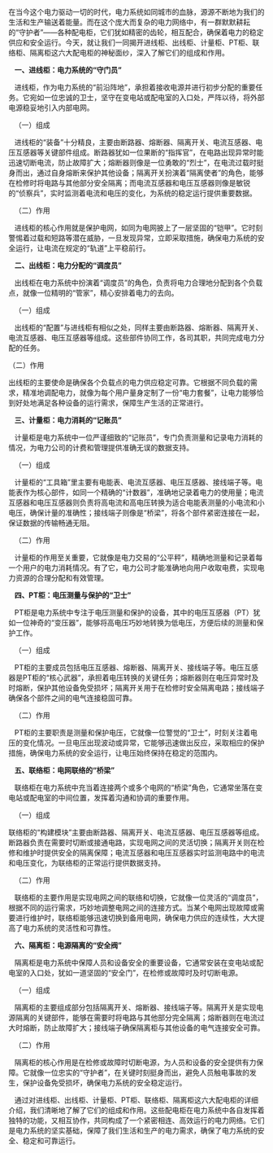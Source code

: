 
在当今这个电力驱动一切的时代，电力系统如同城市的血脉，源源不断地为我们的生活和生产输送着能量。而在这个庞大而复杂的电力网络中，有一群默默耕耘的“守护者”——各种配电柜，它们犹如精密的齿轮，相互配合，确保着电力的稳定供应和安全运行。今天，就让我们一同揭开进线柜、出线柜、计量柜、PT柜、联络柜、隔离柜这六大配电柜的神秘面纱，深入了解它们的组成和作用。

   **一、进线柜：电力系统的“守门员”**

   进线柜，作为电力系统的“前沿阵地”，承担着接收电源并进行初步分配的重要任务。它宛如一位忠诚的卫士，坚守在变电站或配电室的入口处，严阵以待，将外部电源稳妥地引入内部电网。

   （一）组成

   进线柜的“装备”十分精良，主要由断路器、熔断器、隔离开关、电流互感器、电压互感器等关键部件组成。断路器犹如一位果断的“指挥官”，在电路出现异常时能迅速切断电流，防止故障扩大；熔断器则像是一位勇敢的“烈士”，在电流过载时挺身而出，通过自身熔断来保护其他设备；隔离开关扮演着“隔离使者”的角色，能够在检修时将电路与其他部分安全隔离；而电流互感器和电压互感器则像是敏锐的“侦察兵”，实时监测着电流和电压的变化，为系统的稳定运行提供重要数据。

   （二）作用

   进线柜的核心作用就是保护电网，如同为电网披上了一层坚固的“铠甲”。它时刻警惕着过载和短路等潜在威胁，一旦发现异常，立即采取措施，确保电力系统的安全运行，让电流在规定的“轨道”上平稳前行。

   **二、出线柜：电力分配的“调度员”**

   出线柜在电力系统中扮演着“调度员”的角色，负责将电力合理地分配到各个负载点，就像一位精明的“管家”，精心安排着电力的去向。

   （一）组成

   出线柜的“配置”与进线柜有相似之处，同样主要由断路器、熔断器、隔离开关、电流互感器、电压互感器等组成。这些部件协同工作，各司其职，共同完成电力分配的任务。

（二）作用


出线柜的主要使命是确保各个负载点的电力供应稳定可靠。它根据不同负载的需求，精准地调配电力，就像为每个用户量身定制了一份“电力套餐”，让电力能够恰到好处地满足各种设备的运行需求，保障生产生活的正常进行。

  

   **三、计量柜：电力消耗的“记账员”**

   计量柜是电力系统中一位严谨细致的“记账员”，专门负责测量和记录电力消耗的情况，为电力公司的计费和管理提供准确无误的数据支持。

  

   （一）组成

   计量柜的“工具箱”里主要有电能表、电流互感器、电压互感器、接线端子等。电能表作为核心部件，如同一个精确的“计数器”，准确地记录着电力的使用量；电流互感器和电压互感器则负责将高电流和高电压转换为适合电能表测量的小电流和小电压，确保计量的准确性；接线端子则像是“桥梁”，将各个部件紧密连接在一起，保证数据的传输畅通无阻。

  

   （二）作用

   计量柜的作用至关重要，它就像是电力交易的“公平秤”，精确地测量和记录着每一个用户的电力消耗情况。有了它，电力公司才能准确地向用户收取电费，实现电力资源的合理分配和有效管理。

  

   **四、PT柜：电压测量与保护的“卫士”**

   PT柜是电力系统中专注于电压测量和保护的设备，其中的电压互感器（PT）犹如一位神奇的“变压器”，能够将高电压巧妙地转换为低电压，方便后续的测量和保护工作。

  

   （一）组成

   PT柜的主要成员包括电压互感器、熔断器、隔离开关、接线端子等。电压互感器是PT柜的“核心武器”，承担着电压转换的关键任务；熔断器则在电压异常时及时熔断，保护其他设备免受损坏；隔离开关用于在检修时安全隔离电路；接线端子确保各个部件之间的电气连接稳固可靠。

  

   （二）作用

   PT柜的主要职责是测量和保护电压，它就像一位警觉的“卫士”，时刻关注着电压的变化情况。一旦电压出现波动或异常，它能够迅速做出反应，采取相应的保护措施，确保电力系统的安全运行，让电压始终保持在稳定的范围内。

  

   **五、联络柜：电网联络的“桥梁”**

   联络柜在电力系统中充当着连接两个或多个电网的“桥梁”角色，它通常坐落在变电站或配电室的中间位置，发挥着沟通和协调的重要作用。

  

   （一）组成

联络柜的“构建模块”主要由断路器、隔离开关、电流互感器、电压互感器等组成。断路器负责在需要时切断或接通电路，实现电网之间的灵活切换；隔离开关则在检修和维护时提供安全的隔离保障；电流互感器和电压互感器实时监测电路中的电流和电压变化，为联络柜的正常运行提供数据支持。

  

   （二）作用

   联络柜的主要作用是实现电网之间的联络和切换，它就像一位灵活的“调度员”，根据不同的运行需求，巧妙地调整电网之间的连接方式。当某个电网出现故障或需要进行维护时，联络柜能够迅速切换到备用电网，确保电力供应的连续性，大大提高了电力系统的灵活性和可靠性。

  

   **六、隔离柜：电源隔离的“安全阀”**

   隔离柜是电力系统中保障人员和设备安全的重要设备，它通常安装在变电站或配电室的入口处，犹如一道坚固的“安全门”，在检修或故障时及时切断电源。

  

   （一）组成

   隔离柜的主要组成部分包括隔离开关、熔断器、接线端子等。隔离开关是实现电源隔离的关键部件，能够在需要时将电路与其他部分完全隔离；熔断器则在电流过大时熔断，防止故障扩大；接线端子确保隔离柜与其他设备的电气连接安全可靠。

  

   （二）作用

   隔离柜的核心作用是在检修或故障时切断电源，为人员和设备的安全提供有力保障。它就像一位忠实的“守护者”，在关键时刻挺身而出，避免人员触电事故的发生，保护设备免受损坏，确保电力系统的安全稳定运行。

  

   通过对进线柜、出线柜、计量柜、PT柜、联络柜、隔离柜这六大配电柜的详细介绍，我们清晰地了解了它们的组成和作用。这些配电柜在电力系统中各自发挥着独特的功能，又相互协作，共同构成了一个紧密相连、高效运行的电力网络。它们是电力系统的坚实基础，保障了我们生活和生产的电力需求，确保了电力系统的安全、稳定和可靠运行。